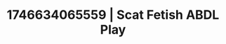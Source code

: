 ---
categories:
- Skin-to-skin fantasy
- Satin sheets
- AI lover POV
- AI-generated
- Intimate moaning
- ASMR
- Soft domination
- Cosplay
image: /assets/images/1746634065559.jpg
layout: post
seo:
  description: Featured content with premium Scat Fetish, ABDL Play. HD images available.
  keywords: Scat Fetish, ABDL Play
  og_image: /assets/images/1746634065559.jpg
  schema_type: VisualArtwork
tags:
- '#1746634065559'
- ABDL Play
- Scat Fetish
title: 1746634065559 | Scat Fetish ABDL Play
---